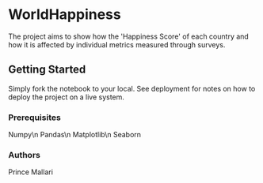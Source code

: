 # WorldHappiness

The project aims to show how the 'Happiness Score' of each country and how it is affected by individual metrics measured through surveys.

## Getting Started

Simply fork the notebook to your local. See deployment for notes on how to deploy the project on a live system.

### Prerequisites

Numpy\n
Pandas\n
Matplotlib\n
Seaborn

### Authors

Prince Mallari
